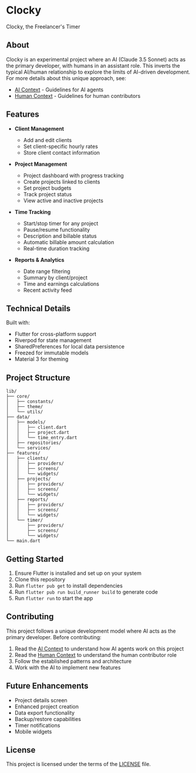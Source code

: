 # Clocky

Clocky, the Freelancer's Timer

## About

Clocky is an experimental project where an AI (Claude 3.5 Sonnet) acts as the primary developer, with humans in an assistant role. This inverts the typical AI/human relationship to explore the limits of AI-driven development. For more details about this unique approach, see:

- [AI Context](AI_CONTEXT.md) - Guidelines for AI agents
- [Human Context](HUMAN_CONTEXT.md) - Guidelines for human contributors

## Features

- **Client Management**
  - Add and edit clients
  - Set client-specific hourly rates
  - Store client contact information

- **Project Management**
  - Project dashboard with progress tracking
  - Create projects linked to clients
  - Set project budgets
  - Track project status
  - View active and inactive projects

- **Time Tracking**
  - Start/stop timer for any project
  - Pause/resume functionality
  - Description and billable status
  - Automatic billable amount calculation
  - Real-time duration tracking

- **Reports & Analytics**
  - Date range filtering
  - Summary by client/project
  - Time and earnings calculations
  - Recent activity feed

## Technical Details

Built with:
- Flutter for cross-platform support
- Riverpod for state management
- SharedPreferences for local data persistence
- Freezed for immutable models
- Material 3 for theming

## Project Structure

```
lib/
├── core/
│   ├── constants/
│   ├── theme/
│   └── utils/
├── data/
│   ├── models/
│   │   ├── client.dart
│   │   ├── project.dart
│   │   └── time_entry.dart
│   ├── repositories/
│   └── services/
├── features/
│   ├── clients/
│   │   ├── providers/
│   │   ├── screens/
│   │   └── widgets/
│   ├── projects/
│   │   ├── providers/
│   │   ├── screens/
│   │   └── widgets/
│   ├── reports/
│   │   ├── providers/
│   │   ├── screens/
│   │   └── widgets/
│   └── timer/
│       ├── providers/
│       ├── screens/
│       └── widgets/
└── main.dart
```

## Getting Started

1. Ensure Flutter is installed and set up on your system
2. Clone this repository
3. Run `flutter pub get` to install dependencies
4. Run `flutter pub run build_runner build` to generate code
5. Run `flutter run` to start the app

## Contributing

This project follows a unique development model where AI acts as the primary developer. Before contributing:

1. Read the [AI Context](AI_CONTEXT.md) to understand how AI agents work on this project
2. Read the [Human Context](HUMAN_CONTEXT.md) to understand the human contributor role
3. Follow the established patterns and architecture
4. Work with the AI to implement new features

## Future Enhancements

- Project details screen
- Enhanced project creation
- Data export functionality
- Backup/restore capabilities
- Timer notifications
- Mobile widgets

## License

This project is licensed under the terms of the [LICENSE](LICENSE) file.